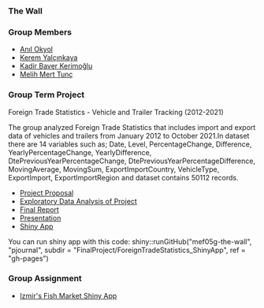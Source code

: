 ### The Wall

###  Group Members

- [Anıl Okyol](https://pjournal.github.io/mef05-okyolanil/)
- [Kerem Yalçınkaya](https://pjournal.github.io/mef05-keremlyalcinkaya/)
- [Kadir Baver Kerimoğlu](https://pjournal.github.io/mef05-kadirbaverkerimoglu/)
- [Melih Mert Tunç](https://pjournal.github.io/mef05-mmerttunc/)


###  Group Term Project

Foreign Trade Statistics - Vehicle and Trailer Tracking (2012-2021)

The group analyzed Foreign Trade Statistics that includes import and export data of vehicles and trailers from January 2012 to October 2021.In dataset there are 14 variables such as; Date, Level,	PercentageChange, Difference, YearlyPercentageChange, YearlyDifference, DtePreviousYearPercentageChange, DtePreviousYearPercentageDifference,	MovingAverage, MovingSum, ExportImportCountry, VehicleType, ExportImport, ExportImportRegion and dataset contains 50112 records.

- [Project Proposal](FinalProject/project_proposal.html) 
- [Exploratory Data Analysis of Project](FinalProject/EDA_ForeignTradeStatistics.html)
- [Final Report](FinalProject/EDA_ForeignTradeStatistics.html)
- [Presentation](FinalProject/EDA_ForeignTradeStatistics.html)
- [Shiny App](https://thewall.shinyapps.io/ForeignTradeStatistics_ShinyApp/)

You can run shiny app with this code:
shiny::runGitHub("mef05g-the-wall", "pjournal", subdir = "FinalProject/ForeignTradeStatistics_ShinyApp", ref = "gh-pages")

###  Group Assignment

- [Izmir's Fish Market Shiny App](https://thewall.shinyapps.io/fishmarket/) 
